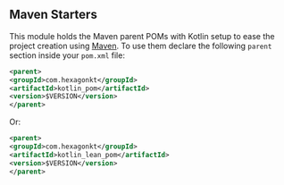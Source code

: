 
## Maven Starters

This module holds the Maven parent POMs with Kotlin setup to ease the project creation using
[Maven](https://maven.apache.org). To use them declare the following `parent` section inside your
`pom.xml` file:

```xml
<parent>
<groupId>com.hexagonkt</groupId>
<artifactId>kotlin_pom</artifactId>
<version>$VERSION</version>
</parent>
```

Or:

```xml
<parent>
<groupId>com.hexagonkt</groupId>
<artifactId>kotlin_lean_pom</artifactId>
<version>$VERSION</version>
</parent>
```
